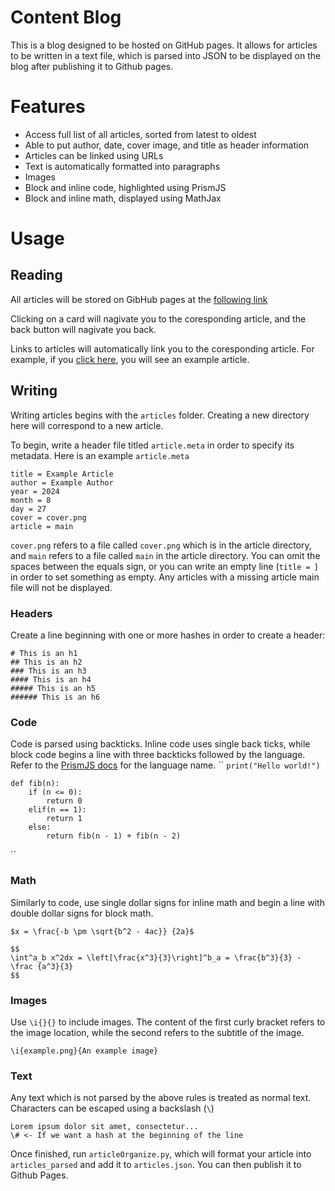 # Content Blog
This is a blog designed to be hosted on GitHub pages. It allows for articles to be written in a text file, which is parsed into JSON to be displayed on the blog after publishing it to Github pages.

# Features
- Access full list of all articles, sorted from latest to oldest
- Able to put author, date, cover image, and title as header information
- Articles can be linked using URLs
- Text is automatically formatted into paragraphs
- Images
- Block and inline code, highlighted using PrismJS
- Block and inline math, displayed using MathJax

# Usage
## Reading
All articles will be stored on GibHub pages at the [following link](https://matthewa-dev.github.io/ContentBlog/)

Clicking on a card will nagivate you to the coresponding article, and the back button will nagivate you back. 

Links to articles will automatically link you to the coresponding article. For example, if you [click here](https://matthewa-dev.github.io/ContentBlog/?article=articlejson), you will see an example article.

## Writing
Writing articles begins with the `articles` folder. Creating a new directory here will correspond to a new article.

To begin, write a header file titled `article.meta` in order to specify its metadata. Here is an example `article.meta`

```
title = Example Article
author = Example Author
year = 2024
month = 8
day = 27
cover = cover.png
article = main
```

`cover.png` refers to a file called `cover.png` which is in the article directory, and `main` refers to a file called `main` in the article directory. You can omit the spaces between the equals sign, or you can write an empty line (`title = `) in order to set something as empty. Any articles with a missing article main file will not be displayed.


### Headers
Create a line beginning with one or more hashes in order to create a header:
```
# This is an h1
## This is an h2
### This is an h3
#### This is an h4
##### This is an h5
###### This is an h6
```
### Code
Code is parsed using backticks. Inline code uses single back ticks, while block code begins a line with three backticks followed by the language. Refer to the [PrismJS docs](https://prismjs.com/#supported-languages) for the language name.
``
`print("Hello world!")`

```language-python
def fib(n):
    if (n <= 0):
        return 0
    elif(n == 1):
        return 1
    else:
        return fib(n - 1) + fib(n - 2)
```
``
### Math
Similarly to code, use single dollar signs for inline math and begin a line with double dollar signs for block math.
```
$x = \frac{-b \pm \sqrt{b^2 - 4ac}} {2a}$

$$
\int^a_b x^2dx = \left[\frac{x^3}{3}\right]^b_a = \frac{b^3}{3} - \frac {a^3}{3}
$$
```
### Images
Use `\i{}{}` to include images. The content of the first curly bracket refers to the image location, while the second refers to the subtitle of the image.
```
\i{example.png}{An example image}
```

### Text
Any text which is not parsed by the above rules is treated as normal text. Characters can be escaped using a backslash (`\`)
```
Lorem ipsum dolor sit amet, consectetur...
\# <- If we want a hash at the beginning of the line
```

Once finished, run `articleOrganize.py`, which will format your article into `articles_parsed` and add it to `articles.json`. You can then publish it to Github Pages.
